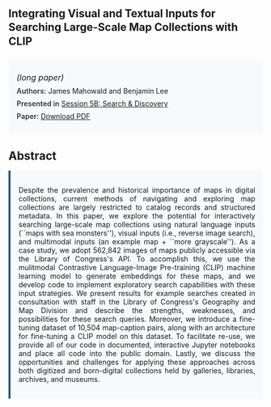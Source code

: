 
<style>    
    h2 {
        margin-top: 0;
        margin-bottom: 1.5rem;
        line-height: 1.3;
    }
    
    h3 {
        margin-top: 2rem;
        margin-bottom: 1rem;
        font-size: 1.4rem;
        font-weight:bold;
    }
    
    .metadata {
        background-color: #f7fafc;
        padding: 1rem;
        border-radius: 6px;
        margin-bottom: 2rem;
    }
    
    .metadata p {
        margin: 0.5rem 0;
    }
    
    .abstract {
        text-align: justify;
        padding: 1rem;
        background-color: #f7fafc;
        border-left: 4px solid #2c5282;
        border-radius: 0 6px 6px 0;
    }
    
    strong {
        color: #2d3748;
        font-weight: 600;
    }
</style>
<main role="main">
<h2>Integrating Visual and Textual Inputs for Searching Large-Scale Map Collections with CLIP</h2>

<section class="metadata">
<p style='font-size:1rem'><i>(long paper)</i></p>
<p><strong>Authors:</strong> James Mahowald and Benjamin Lee</p>
<p><strong>Presented in</strong> <a href="/programme/#session5B">Session 5B: Search & Discovery</a></p>
<p><strong>Paper:</strong> <a href="https://ceur-ws.org/Vol-3558/paper17.pdf">Download PDF</a></p>
</section>

<section>
<h3>Abstract</h3>
<div class="abstract">
<p>Despite the prevalence and historical importance of maps in digital collections, current methods of navigating and exploring map collections are largely restricted to catalog records and structured metadata. In this paper, we explore the potential for interactively searching large-scale map collections using natural language inputs (``maps with sea monsters''), visual inputs (i.e., reverse image search), and multimodal inputs (an example map + ``more grayscale''). As a case study, we adopt 562,842 images of maps publicly accessible via the Library of Congress's API. To accomplish this, we use the mulitmodal Contrastive Language-Image Pre-training (CLIP) machine learning model to generate embeddings for these maps, and we develop code to  implement exploratory search capabilities with these input strategies. We present results for example searches created in consultation with staff in the Library of Congress's Geography and Map Division and describe the strengths, weaknesses, and possibilities for these search queries. Moreover, we introduce a fine-tuning dataset of 10,504 map-caption pairs, along with an architecture for fine-tuning a CLIP model on this dataset. To facilitate re-use, we provide all of our code in documented, interactive Jupyter notebooks and place all code into the public domain. Lastly, we discuss the opportunities and challenges for applying these approaches across both digitized and born-digital collections held by galleries, libraries, archives, and museums.</p>
</div>
</section>
</main>